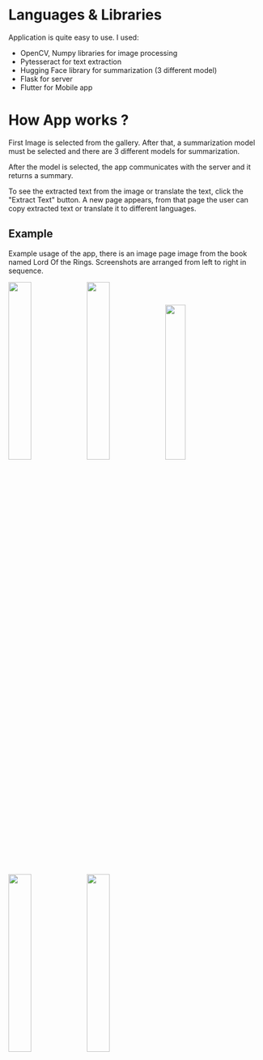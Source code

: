 <!DOCTYPE html>
<html lang="en">
<head>
<meta charset="UTF-8">
<meta name="viewport" content="width=device-width, initial-scale=1.0">

 
  
</head>
<body>

<h1> Languages & Libraries </h1>
<p>Application is quite easy to use. I used:</p>
<ul>
    <li>OpenCV, Numpy libraries for image processing</li>
    <li>Pytesseract for text extraction</li>
    <li>Hugging Face library for summarization (3 different model)</li>
    <li>Flask for server</li>
    <li>Flutter for Mobile app</li>
</ul>

<h1>How App works ? </h1>  
<p>First Image is selected from the gallery. After that, a summarization model must be selected and there are 3 different models for summarization.</p>
<p>After the model is selected, the app communicates with the server and it returns a summary.</p>
<p>To see the extracted text from the image or translate the text, click the "Extract Text" button. A new page appears, from that page the user can copy extracted text or translate it to different languages.</p>

<h2>Example</h2>
<p>Example usage of the app, there is an image page image from the book named Lord Of the Rings. Screenshots are arranged from left to right in sequence.</p>
 
<div class="image-container">
    <img src="https://github.com/siromermer/Text-Extractor-Summarizer-Translator-MobileApp/assets/113242649/e0b1d871-b49a-4e8e-baa0-32a8547674ff.png" width="30%" height="30%">
    <img src="https://github.com/siromermer/Text-Extractor-Summarizer-Translator-MobileApp/assets/113242649/8bb90d3a-c459-4ebd-885a-1d4d27832058.png" width="30%" height="30%">
    <img src="https://github.com/siromermer/Text-Extractor-Summarizer-Translator-MobileApp/assets/113242649/d221ed2c-b02f-4549-9759-25eea91d2838.png" width="28%" height="28%">
    <img src="https://github.com/siromermer/Text-Extractor-Summarizer-Translator-MobileApp/assets/113242649/c1643f2c-2119-41ba-be9e-302e84681ad5.png" width="30%" height="30%">
    <img src="https://github.com/siromermer/Text-Extractor-Summarizer-Translator-MobileApp/assets/113242649/fe0be452-7f2b-4020-9766-8618a09f8c8f.png" width="30%" height="30%">
</div>

</body>
</html>

